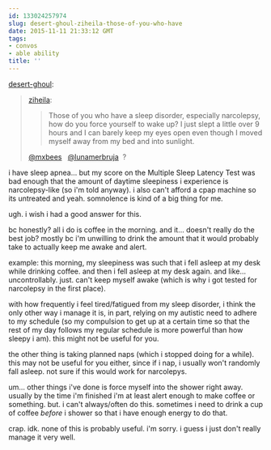 ```yaml
---
id: 133024257974
slug: desert-ghoul-ziheila-those-of-you-who-have
date: 2015-11-11 21:33:12 GMT
tags:
- convos
- able ability
title: ''
---
```

<p><a class="tumblr_blog" href="http://desert-ghoul.tumblr.com/post/133013525661">desert-ghoul</a>:</p>
<blockquote>
<p><a class="tumblr_blog" href="http://ziheila.tumblr.com/post/132798034466">ziheila</a>:</p>
<blockquote>
<p>Those of you who have a sleep disorder, especially narcolepsy, how do you force yourself to wake up? I just slept a little over 9 hours and I can barely keep my eyes open even though I moved myself away from my bed and into sunlight.</p>
</blockquote>
<p><a class="tumblelog" href="http://tmblr.co/mQ1cxfcq2fduTOMS6HL6Uvw">@mxbees</a>   <a class="tumblelog" href="http://tmblr.co/mzJ4hv6DdKGWDCR1O_Syc1g">@lunamerbruja</a>  ?</p>
</blockquote>

i have sleep apnea... but my score on the Multiple Sleep Latency Test was bad enough that the amount of daytime sleepiness i experience is narcolepsy-like (so i'm told anyway). i also can't afford a cpap machine so its untreated and yeah. somnolence is kind of a big thing for me.

ugh. i wish i had a good answer for this.

bc honestly? all i do is coffee in the morning. and it... doesn't really do the best job? mostly bc i'm unwilling to drink the amount that it would probably take to actually keep me awake and alert.

example: this morning, my sleepiness was such that i fell asleep at my desk while drinking coffee. and then i fell asleep at my desk again. and like... uncontrollably. just. can't keep myself awake (which is why i got tested for narcolepsy in the first place). 

with how frequently i feel tired/fatigued from my sleep disorder, i think the only other way i manage it is, in part, relying on my autistic need to adhere to my schedule (so my compulsion to get up at a certain time so that the rest of my day follows my regular schedule is more powerful than how sleepy i am). this might not be useful for you. 

the other thing is taking planned naps (which i stopped doing for a while). this may not be useful for you either, since if i nap, i usually won't randomly fall asleep. not sure if this would work for narcolepys.

um... other things i've done is force myself into the shower right away. usually by the time i'm finished i'm at least alert enough to make coffee or something. but. i can't always/often do this. sometimes i need to drink a cup of coffee *before* i shower so that i have enough energy to do that. 

crap. idk. none of this is probably useful. i'm sorry. i guess i just don't really manage it very well. 